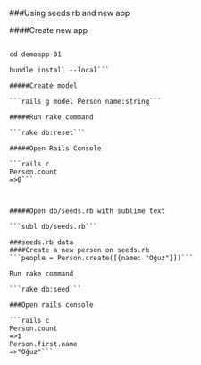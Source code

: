 ###Using seeds.rb and new app 

####Create new app
```rails new demoapp-01 -B -T

cd demoapp-01

bundle install --local```

#####Create model 

```rails g model Person name:string```

#####Run rake command 

```rake db:reset```

#####Open Rails Console

```rails c
Person.count
=>0```



#####Open db/seeds.rb with sublime text

```subl db/seeds.rb```

###seeds.rb data 
####Create a new person on seeds.rb
```people = Person.create([{name: "Oğuz"}])```

Run rake command

```rake db:seed```

###Open rails console

```rails c
Person.count
=>1
Person.first.name
=>"Oğuz"```




